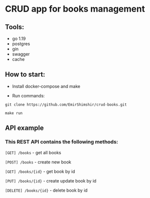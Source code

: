 # CRUD app for books management

## Tools:
+ go 1.19
+ postgres
+ gin
+ swagger
+ cache

## How to start:
+ Install docker-compose and make

+ Run commands:

```
git clone https://github.com/EmirShimshir/crud-books.git
```

```
make run
```

## API example

### This REST API contains the following methods:

`[GET] /books` - get all books

`[POST] /books` - create new book

`[GET] /books/{id}` - get book by id

`[PUT] /books/{id}` - create update book by id

`[DELETE] /books/{id}` - delete book by id
